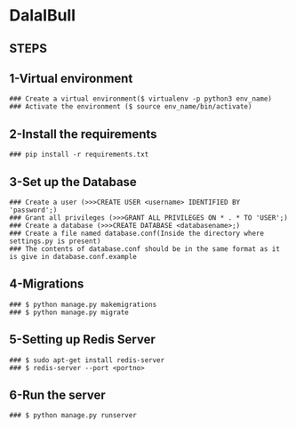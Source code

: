 # DalalBull

## STEPS

## 1-Virtual environment
```
### Create a virtual environment($ virtualenv -p python3 env_name)
### Activate the environment ($ source env_name/bin/activate)
```

## 2-Install the requirements
```
### pip install -r requirements.txt
```

## 3-Set up the Database 
```
### Create a user (>>>CREATE USER <username> IDENTIFIED BY 'password';)
### Grant all privileges (>>>GRANT ALL PRIVILEGES ON * . * TO 'USER';)
### Create a database (>>>CREATE DATABASE <databasename>;)
### Create a file named database.conf(Inside the directory where settings.py is present)
### The contents of database.conf should be in the same format as it is give in database.conf.example
```

## 4-Migrations
```
### $ python manage.py makemigrations
### $ python manage.py migrate
```
## 5-Setting up Redis Server 
```
### $ sudo apt-get install redis-server
### $ redis-server --port <portno>
```
## 6-Run the server
```
### $ python manage.py runserver
```